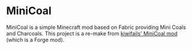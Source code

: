# MiniCoal

MiniCoal is a simple Minecraft mod based on Fabric providing Mini Coals and Charcoals. This project is a re-make from [kiwifails' MiniCoal mod](https://www.curseforge.com/minecraft/mc-mods/minicoal) (which is a Forge mod).
